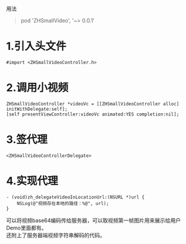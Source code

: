 用法
> pod 'ZHSmallVideo', '~> 0.0.1'
# 1.引入头文件
```
#import <ZHSmallVideoController.h>
```
# 2.调用小视频
```
ZHSmallVideoController *videoVc = [[ZHSmallVideoController alloc] initWithDelegate:self];
[self presentViewController:videoVc animated:YES completion:nil];
```
# 3.签代理
```
<ZHSmallVideoControllerDelegate>
```
# 4.实现代理
```
- (void)zh_delegateVideoInLocationUrl:(NSURL *)url {
    NSLog(@"视频存在本地的路径：%@", url);
}
```
可以将视频base64编码传给服务器，可以取视频第一帧图片用来展示给用户Demo里面都有。  
还附上了服务器端视频字符串解码的代码。

